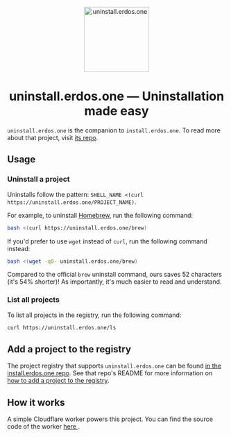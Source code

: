 <p align="center">
  <a href="https://github.com/erdos-one/uninstall">
    <img alt="uninstall.erdos.one" src="https://emojipedia-us.s3.amazonaws.com/source/microsoft-teams/337/wastebasket_1f5d1-fe0f.png" width="150"/>
  </a>
</p>

<h1 align="center">
  uninstall.erdos.one — Uninstallation made easy
  </h1>

`uninstall.erdos.one` is the companion to `install.erdos.one`. To read more about that project,
visit [its repo](https://github.com/erdos-one/install).

## Usage

### Uninstall a project

Uninstalls follow the pattern: `SHELL_NAME <(curl https://uninstall.erdos.one/PROJECT_NAME)`.

For example, to uninstall [Homebrew](https://brew.sh/), run the following command:

```bash
bash <(curl https://uninstall.erdos.one/brew)
```

If you'd prefer to use `wget` instead of `curl`, run the following command instead:

```bash
bash <(wget -qO- uninstall.erdos.one/brew)
```

Compared to the official `brew` uninstall command, ours saves 52 characters (it's 54% shorter)! As
importantly, it's much easier to read and understand.

### List all projects

To list all projects in the registry, run the following command:

```bash
curl https://uninstall.erdos.one/ls
```

## Add a project to the registry

The project registry that supports `uninstall.erdos.one` can be found
[in the install.erdos.one repo](https://github.com/erdos-one/install/blob/main/registry.json). See
that repo's README for more information on
[how to add a project to the registry](https://github.com/erdos-one/install#add-a-project-to-the-registry).

## How it works

A simple Cloudflare worker powers this project. You can find the source code of the worker [here
](src/index.ts).
